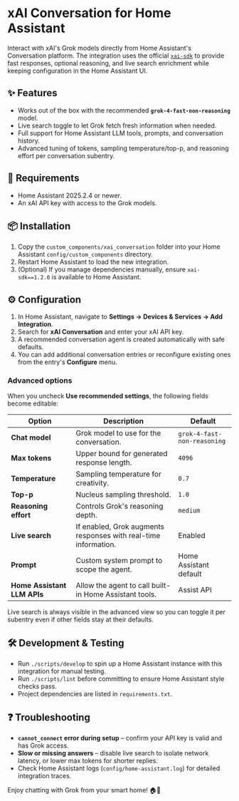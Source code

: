 # xAI Conversation for Home Assistant

Interact with xAI's Grok models directly from Home Assistant's Conversation platform. The integration uses the official [`xai-sdk`](https://pypi.org/project/xai-sdk/) to provide fast responses, optional reasoning, and live search enrichment while keeping configuration in the Home Assistant UI.

## ✨ Features

- Works out of the box with the recommended **`grok-4-fast-non-reasoning`** model.
- Live search toggle to let Grok fetch fresh information when needed.
- Full support for Home Assistant LLM tools, prompts, and conversation history.
- Advanced tuning of tokens, sampling temperature/top-p, and reasoning effort per conversation subentry.

## 🔑 Requirements

- Home Assistant 2025.2.4 or newer.
- An xAI API key with access to the Grok models.

## 📦 Installation

1. Copy the `custom_components/xai_conversation` folder into your Home Assistant `config/custom_components` directory.
2. Restart Home Assistant to load the new integration.
3. (Optional) If you manage dependencies manually, ensure `xai-sdk==1.2.0` is available to Home Assistant.

## ⚙️ Configuration

1. In Home Assistant, navigate to **Settings → Devices & Services → Add Integration**.
2. Search for **xAI Conversation** and enter your xAI API key.
3. A recommended conversation agent is created automatically with safe defaults.
4. You can add additional conversation entries or reconfigure existing ones from the entry's **Configure** menu.

### Advanced options

When you uncheck **Use recommended settings**, the following fields become editable:

| Option | Description | Default |
| --- | --- | --- |
| **Chat model** | Grok model to use for the conversation. | `grok-4-fast-non-reasoning` |
| **Max tokens** | Upper bound for generated response length. | `4096` |
| **Temperature** | Sampling temperature for creativity. | `0.7` |
| **Top-p** | Nucleus sampling threshold. | `1.0` |
| **Reasoning effort** | Controls Grok's reasoning depth. | `medium` |
| **Live search** | If enabled, Grok augments responses with real-time information. | Enabled |
| **Prompt** | Custom system prompt to scope the agent. | Home Assistant default |
| **Home Assistant LLM APIs** | Allow the agent to call built-in Home Assistant tools. | Assist API |

Live search is always visible in the advanced view so you can toggle it per subentry even if other fields stay at their defaults.

## 🛠️ Development & Testing

- Run `./scripts/develop` to spin up a Home Assistant instance with this integration for manual testing.
- Run `./scripts/lint` before committing to ensure Home Assistant style checks pass.
- Project dependencies are listed in `requirements.txt`.

## ❓ Troubleshooting

- **`cannot_connect` error during setup** – confirm your API key is valid and has Grok access.
- **Slow or missing answers** – disable live search to isolate network latency, or lower max tokens for shorter replies.
- Check Home Assistant logs (`config/home-assistant.log`) for detailed integration traces.

Enjoy chatting with Grok from your smart home! 🏠🤖

